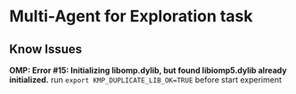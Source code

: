 # Multi-Agent for Exploration task

## Know Issues

**OMP: Error #15: Initializing libomp.dylib, but found libiomp5.dylib already initialized.**
run `export KMP_DUPLICATE_LIB_OK=TRUE` before start experiment
